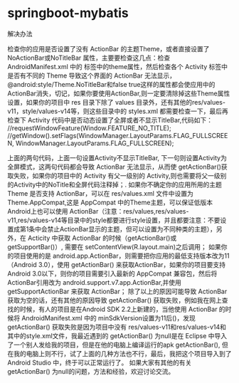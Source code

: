 # springboot-mybatis





解决办法

检查你的应用是否设置了没有 ActionBar 的主题Theme，或者直接设置了 NoActionBar或NoTitleBar 属性，主要要检查这几点：检查 AndroidManifest.xml 中的 标签中的theme属性，然后检查各个 Activity 标签中是否有不同的 Theme 导致这个界面的 ActionBar 无法显示，@android:style/Theme.NoTitleBar和<item name="windowActionBar">false</item> 
<item name="android:windowNoTitle">true</item>这样的属性都会使应用中的 ActionBar消失，切记，如果你要使用ActionBar,则一定要清除掉这些Theme属性设置，如果你的项目中 res 目录下除了 values 目录外，还有其他的res/values-v11，style/values-v14等，则这些目录中的 styles.xml 都需要检查一下，最后再检查下 Activity 代码中是否动态设置了全屏或者不显示TitleBar,代码如下： 
//requestWindowFeature(Window.FEATURE_NO_TITLE); 
//getWindow().setFlags(WindowManager.LayoutParams.FLAG_FULLSCREEN, WindowManager.LayoutParams.FLAG_FULLSCREEN); 

上面的两句代码，上面一句设置Activity不显示TitleBar, 下一句则设置Activity为全屏模式，这两句代码都会导致 ActionBar 
无法显示，从而使 getActionBar()获取失败，如果你的项目中的 Activity 有父一级别的 Activity,则也需要将父一级别的Activity中的NoTitle和全屏代码注释掉；.
如果你不确定你的应用所用的主题 Theme 是否支持 ActionBar，可以在 res/values.xml 文件中设置为Theme.AppCompat,这是 AppCompat 中的Theme主题，可以保证低版本Android上也可以使用 ActionBar（注意：res/values,res/values-v11,res/values-v14等目录中的style都要进行style设置，并且都要注意：不要设置成第1条中会禁止ActionBar显示的主题，但可以设置为不同种类的主题），另外，在 Acticity 中获取 ActionBar 的时候（getActionBar()或getSupportBar()）, 需要在 setContentView(R.layout.main)之后调用；
如果你的项目使用的是 android.app.ActionBar，则需要把你应用的最低支持版本改为11（Android 3.0），使用 getActionBar() 来获取ActionBar，如果你的项目要支持Android 3.0以下，则你的项目需要引入最新的 AppCompat 兼容包，然后将 ActionBar引用改为 android.support.v7.app.ActionBar,并使用 getSupportActionBar 来获取 ActionBar；
除了以上的原因可能导致 ActionBar 获取为空的话，还有其他的原因导致 getActionBar() 获取失败，例如我在网上查找的时候，有人的项目是在Android SDK 2.2上新建的，当他使用 ActionBar 的时候将 AndroidManifest.xml 中的 minSdkVersion设置为11后()，发现 getActionBar() 获取失败是因为项目中没有 res/values-v11和res/values-v14和其中的style.xml文件，我最近遇到的 getActionBar() 为null是在 Eclipse 中导入了一个别人发给我的项目，但是在他的电脑上编译运行的apk getActionBar(), 但在我的电脑上则不行，试了上面的几种方法也不行，最后，我把这个项目导入到了 Android Studio 中，终于可以正常运行了。
如果大家有其他的有关 getActionBar() 为null的问题，方法和经验，欢迎讨论交流。

